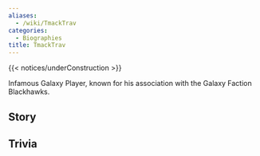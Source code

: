 ```yaml
---
aliases:
  - /wiki/TmackTrav
categories:
  - Biographies
title: TmackTrav
---
```


{{< notices/underConstruction >}}

Infamous Galaxy Player, known for his association with the Galaxy Faction Blackhawks.

## Story

## Trivia
